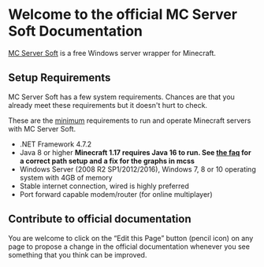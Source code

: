 # Welcome to the official MC Server Soft Documentation

[MC Server Soft](https://www.mcserversoft.com/) is a free Windows server wrapper for Minecraft.

## Setup Requirements

MC Server Soft has a few system requirements. Chances are that you already meet these requirements but it doesn't hurt to check.

These are the <u>minimum</u> requirements to run and operate Minecraft servers with MC Server Soft.

*   .NET Framework 4.7.2
*   Java 8 or higher **Minecraft 1.17 requires Java 16 to run. See [the faq](./faq.md) for a correct path setup and a fix for the graphs in mcss**
*   Windows Server (2008 R2 SP1/2012/2016), Windows 7, 8 or 10 operating system with 4GB of memory
*   Stable internet connection, wired is highly preferred
*   Port forward capable modem/router (for online multiplayer)

## Contribute to official documentation

You are welcome to click on the “Edit this Page” button (pencil icon) on any page to propose a change in the official documentation whenever you see something that you think can be improved.
